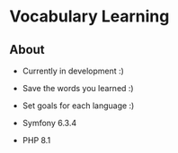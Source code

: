 # Vocabulary Learning

## About

- Currently in development :)
                        
- Save the words you learned :)
- Set goals for each language :)

- Symfony 6.3.4
- PHP 8.1
